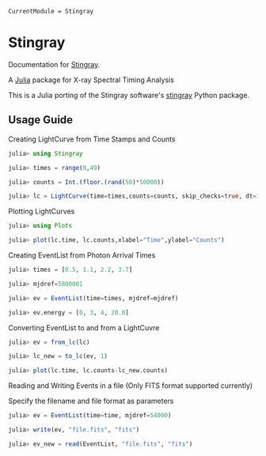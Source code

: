 ```@meta
CurrentModule = Stingray
```

# Stingray

Documentation for [Stingray](https://github.com/matteobachetti/Stingray.jl).

A [Julia](http://julialang.org) package for X-ray Spectral Timing Analysis

This is a Julia porting of the Stingray software's 
[stingray](https://github.com/StingraySoftware/stingray) Python package.

## Usage Guide

Creating LightCurve from Time Stamps and Counts
```julia
julia> using Stingray

julia> times = range(0,49)

julia> counts = Int.(floor.(rand(50)*50000))

julia> lc = LightCurve(time=times,counts=counts, skip_checks=true, dt=1)
```

Plotting LightCurves
```julia
julia> using Plots

julia> plot(lc.time, lc.counts,xlabel="Time",ylabel="Counts")
```

Creating EventList from Photon Arrival Times

```julia
julia> times = [0.5, 1.1, 2.2, 3.7]

julia> mjdref=5800001

julia> ev = EventList(time=times, mjdref=mjdref)

julia> ev.energy = [0, 3, 4, 20.0]
```

Converting EventList to and from a LightCuvre

```julia
julia> ev = from_lc(lc)

julia> lc_new = to_lc(ev, 1)

julia> plot(lc.time, lc.counts-lc_new.counts)
```

Reading and Writing Events in a file
(Only FITS format supported currently)

Specify the filename and file format as parameters

```julia
julia> ev = EventList(time=time, mjdref=54000)

julia> write(ev, "file.fits", "fits")

julia> ev_new = read(EventList, "file.fits", "fits")
```
